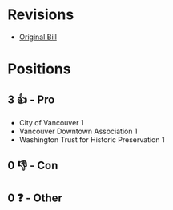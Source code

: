 # Revisions
* [Original Bill](1/)

# Positions
## 3 👍 - Pro
* City of Vancouver 1
* Vancouver Downtown Association 1
* Washington Trust for Historic Preservation 1

## 0 👎 - Con

## 0 ❓ - Other
